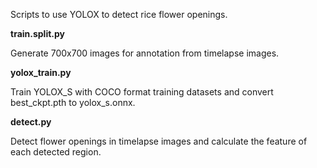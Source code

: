 Scripts to use YOLOX to detect rice flower openings.

**train.split.py**

 Generate 700x700 images for annotation from timelapse images.

**yolox_train.py**

 Train YOLOX_S with COCO format training datasets and convert best_ckpt.pth to yolox_s.onnx.

**detect.py**

 Detect flower openings in timelapse images and calculate the feature of each detected region.
